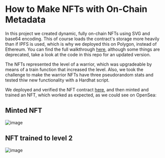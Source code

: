 # How to Make NFTs with On-Chain Metadata

In this project we created dynamic, fully on-chain NFTs using SVG and base64 encoding. This of course loads the contract's storage more heavily than if IPFS is used, which is why we deployed this on Polygon, instead of Ethereum. You can find the full walkthrough [here](https://docs.alchemy.com/docs/how-to-make-nfts-with-on-chain-metadata-hardhat-and-javascript), although some things are deprecated, take a look at the code in this repo for an updated version.

The NFTs represented the level of a warrior, which was upgradeable by means of a train function that increased the level. Also, we took the challenge to make the warrior NFTs have three pseudorandom stats and tested thiw new functionality with a Hardhat script.

We deployed and verified the NFT contract [here](https://mumbai.polygonscan.com/address/0xC2CD081Db4b0a56af9A976789f0fCe1aCD0aB613), and then minted and trained an NFT, which worked as expected, as we could see on OpenSea:

## Minted NFT
![image](https://github.com/arynyestos/RoadToWeb3NftsOnchainMetadata/assets/33223441/0cdf087b-6fbe-49dd-9bf0-9225b362f7bf)

## NFT trained to level 2
![image](https://github.com/arynyestos/RoadToWeb3NftsOnchainMetadata/assets/33223441/d2467089-5144-44e7-816c-5e1c77e11593)

